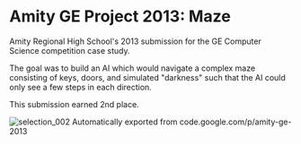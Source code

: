 # Amity GE Project 2013: Maze

Amity Regional High School's 2013 submission for the GE Computer Science competition case study.

The goal was to build an AI which would navigate a complex maze consisting of keys, doors, and simulated "darkness" such that the AI could only see a few steps in each direction.

This submission earned 2nd place.

![selection_002](https://cloud.githubusercontent.com/assets/569864/7257303/b19b69da-e822-11e4-9398-059b94782d33.png)
Automatically exported from code.google.com/p/amity-ge-2013
